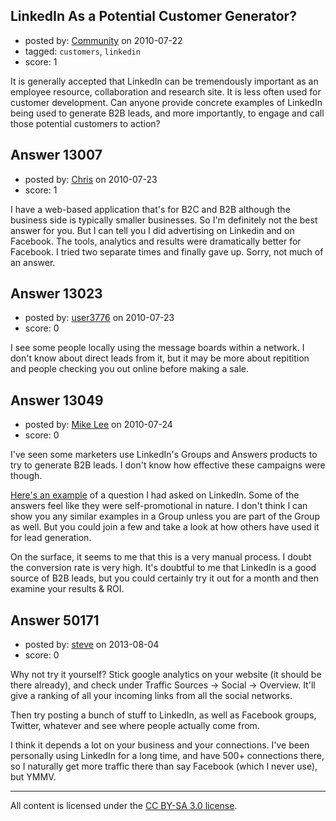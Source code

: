 ## LinkedIn As a Potential Customer Generator?

- posted by: [Community](https://stackexchange.com/users/-1/-1-community) on 2010-07-22
- tagged: `customers`, `linkedin`
- score: 1

It is generally accepted that LinkedIn can be tremendously important as an employee resource, collaboration and research site.  It is less often used for customer development.  Can anyone provide concrete examples of LinkedIn being used to generate B2B leads, and more importantly, to engage and call those potential customers to action?


## Answer 13007

- posted by: [Chris](https://stackexchange.com/users/-1/412-chris) on 2010-07-23
- score: 1

I have a web-based application that's for B2C and B2B although the business side is typically smaller businesses. So I'm definitely not the best answer for you. But I can tell you I did advertising on Linkedin and on Facebook. The tools, analytics and results were dramatically better for Facebook. I tried two separate times and finally gave up. Sorry, not much of an answer.


## Answer 13023

- posted by: [user3776](https://stackexchange.com/users/-1/3776-user3776) on 2010-07-23
- score: 0

<p>I see some people locally using the message boards within a network.  I don't know about direct leads from it, but it may be more about repitition and people checking you out online before making a sale.</p>



</p>



## Answer 13049

- posted by: [Mike Lee](https://stackexchange.com/users/-1/3589-mike-lee) on 2010-07-24
- score: 0

<p>I've seen some marketers use LinkedIn's Groups and Answers products to try to generate B2B leads. I don't know how effective these campaigns were though.</p>

<p><a href="http://www.linkedin.com/answers/product-management/market-research-definition/PRM_MRS/635897-445582?browseIdx=0&amp;sik=1279995522848&amp;goback=.amq" rel="nofollow">Here's an example</a> of a question I had asked on LinkedIn. Some of the answers feel like they were self-promotional in nature. I don't think I can show you any similar examples in a Group unless you are part of the Group as well. But you could join a few and take a look at how others have used it for lead generation.</p>

<p>On the surface, it seems to me that this is a very manual process. I doubt the conversion rate is very high. It's doubtful to me that LinkedIn is a good source of B2B leads, but you could certainly try it out for a month and then examine your results &amp; ROI.</p>



## Answer 50171

- posted by: [steve](https://stackexchange.com/users/-1/27226-steve) on 2013-08-04
- score: 0

Why not try it yourself? Stick google analytics on your website (it should be there already), and check under Traffic Sources -> Social -> Overview. It'll give a ranking of all your incoming links from all the social networks.

Then try posting a bunch of stuff to LinkedIn, as well as Facebook groups, Twitter, whatever and see where people actually come from.

I think it depends a lot on your business and your connections. I've been personally using LinkedIn for a long time, and have 500+ connections there, so I naturally get more traffic there than say Facebook (which I never use), but YMMV.



---

All content is licensed under the [CC BY-SA 3.0 license](https://creativecommons.org/licenses/by-sa/3.0/).
